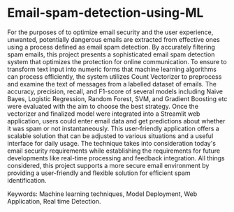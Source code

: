 # Email-spam-detection-using-ML
For the purposes of to optimize email security and the user experience, unwanted, potentially dangerous emails are extracted from effective ones using a process defined as email spam detection. By accurately filtering spam emails, this project presents a sophisticated email spam detection system that optimizes the protection for online communication. To ensure to transform text input into numeric forms that machine learning algorithms can process efficiently, the system utilizes Count Vectorizer to preprocess and examine the text of messages from a labelled dataset of emails. The accuracy, precision, recall, and F1-score of several models including Naive Bayes, Logistic Regression, Random Forest, SVM, and Gradient Boosting etc were evaluated with the aim to choose the best strategy. Once the vectorizer and finalized model were integrated into a Streamlit web application, users could enter email data and get predictions about whether it was spam or not instantaneously. This user-friendly application offers a scalable solution that can be adjusted to various situations and a useful interface for daily usage. The technique takes into consideration today's email security requirements while establishing the requirements for future developments like real-time processing and feedback integration. All things considered, this project supports a more secure email environment by providing a user-friendly and flexible solution for efficient spam identification.


Keywords: Machine learning techniques, Model Deployment, Web Application, Real time Detection. 
